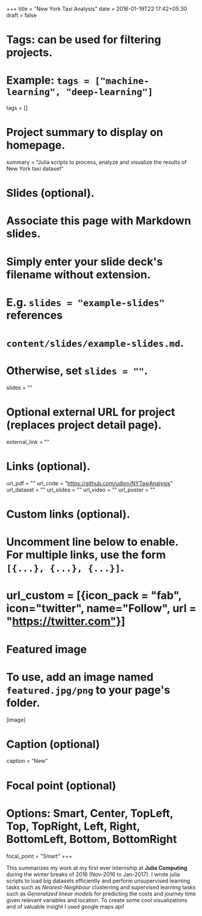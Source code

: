 +++
title = "New York Taxi Analysis"
date = 2016-01-19T22:17:42+05:30
draft = false

# Tags: can be used for filtering projects.
# Example: `tags = ["machine-learning", "deep-learning"]`
tags = []

# Project summary to display on homepage.
summary = "Julia scripts to process, analyze and visualize the results of New York taxi dataset"

# Slides (optional).
#   Associate this page with Markdown slides.
#   Simply enter your slide deck's filename without extension.
#   E.g. `slides = "example-slides"` references 
#   `content/slides/example-slides.md`.
#   Otherwise, set `slides = ""`.
slides = ""

# Optional external URL for project (replaces project detail page).
external_link = ""

# Links (optional).
url_pdf = ""
url_code = "https://github.com/udion/NYTaxiAnalysis"
url_dataset = ""
url_slides = ""
url_video = ""
url_poster = ""

# Custom links (optional).
#   Uncomment line below to enable. For multiple links, use the form `[{...}, {...}, {...}]`.
# url_custom = [{icon_pack = "fab", icon="twitter", name="Follow", url = "https://twitter.com"}]

# Featured image
# To use, add an image named `featured.jpg/png` to your page's folder. 
[image]
  # Caption (optional)
  caption = "New"

  # Focal point (optional)
  # Options: Smart, Center, TopLeft, Top, TopRight, Left, Right, BottomLeft, Bottom, BottomRight
  focal_point = "Smart"
+++

This summarizes my work at my first ever internship at **Julia Computing** during the winter breaks of 2016 (Nov-2016 to Jan-2017). I wrote julia scripts to load big datasets efficiently and perform unsupervised learning tasks such as *Nearest-Neighbour* clusterring and supervised learning tasks such as *Generalized linear models* for predicting the costs and journey time given relevant variables and location. To create some cool visualizations and of valuable insight I used google maps api!
